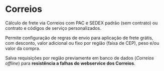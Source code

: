 # Correios

Cálculo de frete via Correios com PAC e SEDEX padrão (sem contrato) ou contrato e códigos de serviço personalizados.

Permite configuração de regras de envio para aplicação de frete grátis, com desconto, valor adicional ou fixo por região (faixa de CEP), peso e/ou valor da compra.

Salva requisições por região previamente em banco de dados (_Correios offline_) para **resistência a falhas do webservice dos Correios**.
